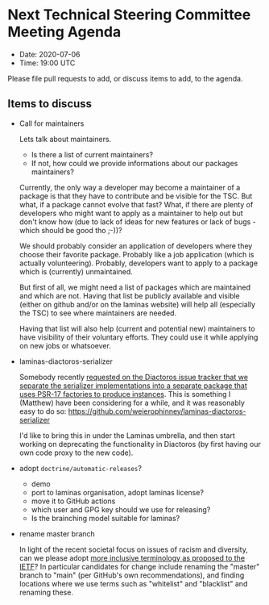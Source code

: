 # Next Technical Steering Committee Meeting Agenda

- Date: 2020-07-06
- Time: 19:00 UTC

Please file pull requests to add, or discuss items to add, to the agenda.

## Items to discuss

- Call for maintainers
  
  Lets talk about maintainers. 
  
  - Is there a list of current maintainers?
  - If not, how could we provide informations about our packages maintainers?
  
  Currently, the only way a developer may become a maintainer of a package is that they have to contribute and be visible for the TSC. But what, if a package cannot evolve that fast? What, if there are plenty of developers who might want to apply as a maintainer to help out but don't know how (due to lack of ideas for new features or lack of bugs - which should be good tho ;-))?
  
  We should probably consider an application of developers where they choose their favorite package. Probably like a job application (which is actually volunteering). Probably, developers want to apply to a package which is (currently) unmaintained.
  
  But first of all, we might need a list of packages which are maintained and which are not. Having that list be publicly available and visible (either on github and/or on the laminas website) will help all (especially the TSC) to see where maintainers are needed.
  
  Having that list will also help (current and potential new) maintainers to have visibility of their voluntary efforts. They could use it while applying on new jobs or whatsoever.

- laminas-diactoros-serializer

  Somebody recently [requested on the Diactoros issue tracker that we separate the serializer implementations into a separate package that uses PSR-17 factories to produce instances](https://github.com/laminas/laminas-diactoros/issues/43).
  This is something I (Matthew) have been considering for a while, and it was reasonably easy to do so:
  https://github.com/weierophinney/laminas-diactoros-serializer

  I'd like to bring this in under the Laminas umbrella, and then start working on deprecating the functionality in Diactoros (by first having our own code proxy to the new code).

- adopt `doctrine/automatic-releases`?
   
   * demo
   * port to laminas organisation, adopt laminas license?
   * move it to GitHub actions
   * which user and GPG key should we use for releasing?
   * Is the brainching model suitable for laminas?

- rename master branch

  In light of the recent societal focus on issues of racism and diversity, can we please adopt [more inclusive terminology as proposed to the IETF](https://tools.ietf.org/id/draft-knodel-terminology-00.html)? In particular candidates for change include renaming the "master" branch to "main" (per GitHub's own recommendations), and finding locations where we use terms such as "whitelist" and "blacklist" and renaming these.
